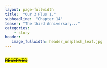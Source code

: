 ```yaml
---
layout: page-fullwidth
title:  "Our 3 Plus 1."
subheadline:  "Chapter 14"
teaser: "The third Anniversary..."
categories:
    - story
header:
   image_fullwidth: header_unsplash_leaf.jpg
---
```


<!--more-->

<div class="row">
    <div class="medium-4 columns t30">
    <p><s><mark>RESERVED</mark></s></p>
    </div><!-- /.medium-4.columns -->
</div>
